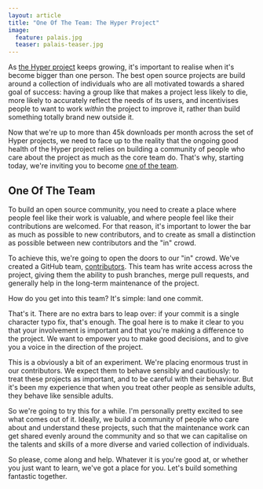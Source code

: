```yaml
---
layout: article
title: "One Of The Team: The Hyper Project"
image:
  feature: palais.jpg
  teaser: palais-teaser.jpg
---
```


As [the Hyper project](http://python-hyper.org/) keeps growing, it's important to realise when it's become bigger than one person. The best open source projects are build around a collection of individuals who are all motivated towards a shared goal of success: having a group like that makes a project less likely to die, more likely to accurately reflect the needs of its users, and incentivises people to want to work *within* the project to improve it, rather than build something totally brand new outside it.

Now that we're up to more than 45k downloads per month across the set of Hyper projects, we need to face up to the reality that the ongoing good health of the Hyper project relies on building a community of people who care about the project as much as the core team do. That's why, starting today, we're inviting you to become [one of the team](http://python-hyper.org/en/latest/one-of-the-team.html).

## One Of The Team

To build an open source community, you need to create a place where people feel like their work is valuable, and where people feel like their contributions are welcomed. For that reason, it's important to lower the bar as much as possible to new contributors, and to create as small a distinction as possible between new contributors and the "in" crowd.

To achieve this, we're going to open the doors to our "in" crowd. We've created a GitHub team, [contributors](https://github.com/orgs/python-hyper/teams/contributors). This team has write access across the project, giving them the ability to push branches, merge pull requests, and generally help in the long-term maintenance of the project.

How do you get into this team? It's simple: land one commit.

That's it. There are no extra bars to leap over: if your commit is a single character typo fix, that's enough. The goal here is to make it clear to you that your involvement is important and that you're making a difference to the project. We want to empower you to make good decisions, and to give you a voice in the direction of the project.

This is a obviously a bit of an experiment. We're placing enormous trust in our contributors. We expect them to behave sensibly and cautiously: to treat these projects as important, and to be careful with their behaviour. But it's been my experience that when you treat other people as sensible adults, they behave like sensible adults.

So we're going to try this for a while. I'm personally pretty excited to see what comes out of it. Ideally, we build a community of people who care about and understand these projects, such that the maintenance work can get shared evenly around the community and so that we can capitalise on the talents and skills of a more diverse and varied collection of individuals.

So please, come along and help. Whatever it is you're good at, or whether you just want to learn, we've got a place for you. Let's build something fantastic together.
